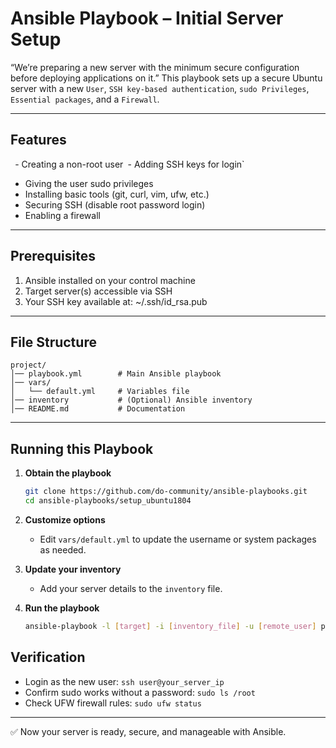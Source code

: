 # Ansible Playbook – Initial Server Setup

“We’re preparing a new server with the minimum secure configuration before deploying applications on it.”
This playbook sets up a secure Ubuntu server with a new `User`, `SSH key-based authentication`, `sudo Privileges`, `Essential packages`, and a `Firewall`.

---

## Features
`
`- Creating a non-root user`
`- Adding SSH keys for login`
- Giving the user sudo privileges
- Installing basic tools (git, curl, vim, ufw, etc.)
- Securing SSH (disable root password login)
- Enabling a firewall`
`

---

## Prerequisites

1. Ansible installed on your control machine  
2. Target server(s) accessible via SSH  
3. Your SSH key available at: ~/.ssh/id_rsa.pub

---

## File Structure

```
project/
│── playbook.yml        # Main Ansible playbook
│── vars/
│   └── default.yml     # Variables file
│── inventory           # (Optional) Ansible inventory
│── README.md           # Documentation
```

---

## Running this Playbook

1. **Obtain the playbook**
   ```bash
   git clone https://github.com/do-community/ansible-playbooks.git
   cd ansible-playbooks/setup_ubuntu1804
   ```

2. **Customize options**
   - Edit `vars/default.yml` to update the username or system packages as needed.

3. **Update your inventory**
   - Add your server details to the `inventory` file.

4. **Run the playbook**
   ```bash
   ansible-playbook -l [target] -i [inventory_file] -u [remote_user] playbook.yml


## Verification

- Login as the new user: `ssh user@your_server_ip`
- Confirm sudo works without a password: `sudo ls /root`
- Check UFW firewall rules: `sudo ufw status`

---
✅ Now your server is ready, secure, and manageable with Ansible.



